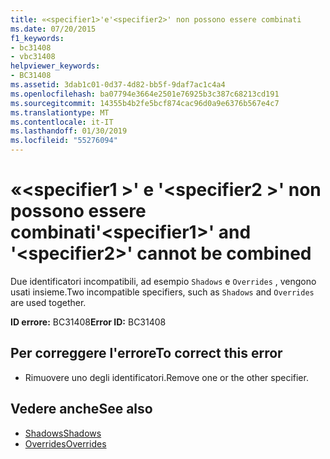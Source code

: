 ```yaml
---
title: «<specifier1>'e'<specifier2>' non possono essere combinati
ms.date: 07/20/2015
f1_keywords:
- bc31408
- vbc31408
helpviewer_keywords:
- BC31408
ms.assetid: 3dab1c01-0d37-4d82-bb5f-9daf7ac1c4a4
ms.openlocfilehash: ba07794e3664e2501e76925b3c387c68213cd191
ms.sourcegitcommit: 14355b4b2fe5bcf874cac96d0a9e6376b567e4c7
ms.translationtype: MT
ms.contentlocale: it-IT
ms.lasthandoff: 01/30/2019
ms.locfileid: "55276094"
---
```

# <a name="specifier1-and-specifier2-cannot-be-combined"></a><span data-ttu-id="33bb7-102">«\<specifier1 >' e '\<specifier2 >' non possono essere combinati</span><span class="sxs-lookup"><span data-stu-id="33bb7-102">'\<specifier1>' and '\<specifier2>' cannot be combined</span></span>
<span data-ttu-id="33bb7-103">Due identificatori incompatibili, ad esempio `Shadows` e `Overrides` , vengono usati insieme.</span><span class="sxs-lookup"><span data-stu-id="33bb7-103">Two incompatible specifiers, such as `Shadows` and `Overrides` are used together.</span></span>  
  
 <span data-ttu-id="33bb7-104">**ID errore:** BC31408</span><span class="sxs-lookup"><span data-stu-id="33bb7-104">**Error ID:** BC31408</span></span>  
  
## <a name="to-correct-this-error"></a><span data-ttu-id="33bb7-105">Per correggere l'errore</span><span class="sxs-lookup"><span data-stu-id="33bb7-105">To correct this error</span></span>  
  
-   <span data-ttu-id="33bb7-106">Rimuovere uno degli identificatori.</span><span class="sxs-lookup"><span data-stu-id="33bb7-106">Remove one or the other specifier.</span></span>  
  
## <a name="see-also"></a><span data-ttu-id="33bb7-107">Vedere anche</span><span class="sxs-lookup"><span data-stu-id="33bb7-107">See also</span></span>
- [<span data-ttu-id="33bb7-108">Shadows</span><span class="sxs-lookup"><span data-stu-id="33bb7-108">Shadows</span></span>](../../visual-basic/language-reference/modifiers/shadows.md)
- [<span data-ttu-id="33bb7-109">Overrides</span><span class="sxs-lookup"><span data-stu-id="33bb7-109">Overrides</span></span>](../../visual-basic/language-reference/modifiers/overrides.md)
